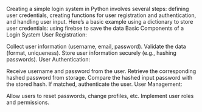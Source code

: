 Creating a simple login system in Python involves several steps: defining user credentials, creating functions for user registration and authentication, and handling user input. Here’s a basic example using a dictionary to store user credentials:
using firebse to save the data 
Basic Components of a Login System
User Registration:

Collect user information (username, email, password).
Validate the data (format, uniqueness).
Store user information securely (e.g., hashing passwords).
User Authentication:

Receive username and password from the user.
Retrieve the corresponding hashed password from storage.
Compare the hashed input password with the stored hash.
If matched, authenticate the user.
User Management:

Allow users to reset passwords, change profiles, etc.
Implement user roles and permissions.
